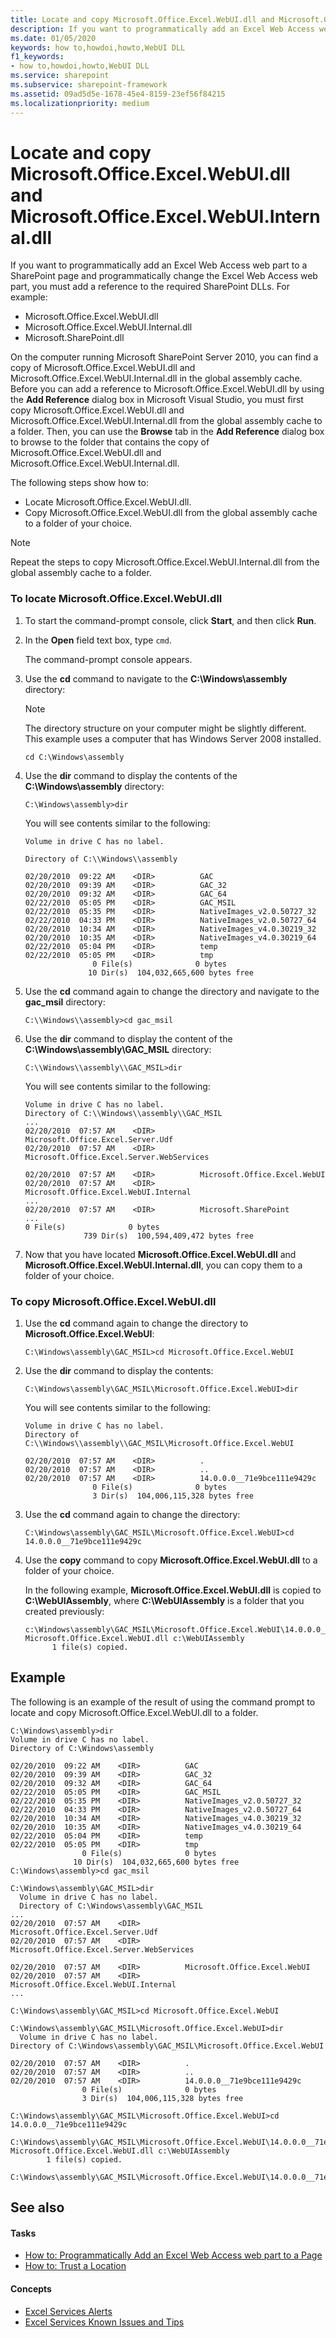 ```yaml
---
title: Locate and copy Microsoft.Office.Excel.WebUI.dll and Microsoft.Office.Excel.WebUI.Internal.dll
description: If you want to programmatically add an Excel Web Access web part to a SharePoint page and programmatically change the Excel Web Access web part, you must add a reference to the required SharePoint DLLs.
ms.date: 01/05/2020
keywords: how to,howdoi,howto,WebUI DLL
f1_keywords:
- how to,howdoi,howto,WebUI DLL
ms.service: sharepoint
ms.subservice: sharepoint-framework
ms.assetid: 09ad5d5e-1678-45e4-8159-23ef56f84215
ms.localizationpriority: medium
---
```

# Locate and copy Microsoft.Office.Excel.WebUI.dll and Microsoft.Office.Excel.WebUI.Internal.dll

If you want to programmatically add an Excel Web Access web part to a SharePoint page and programmatically change the Excel Web Access web part, you must add a reference to the required SharePoint DLLs. For example:

- Microsoft.Office.Excel.WebUI.dll
- Microsoft.Office.Excel.WebUI.Internal.dll
- Microsoft.SharePoint.dll

On the computer running Microsoft SharePoint Server 2010, you can find a copy of Microsoft.Office.Excel.WebUI.dll and Microsoft.Office.Excel.WebUI.Internal.dll in the global assembly cache. Before you can add a reference to Microsoft.Office.Excel.WebUI.dll by using the **Add Reference** dialog box in Microsoft Visual Studio, you must first copy Microsoft.Office.Excel.WebUI.dll and Microsoft.Office.Excel.WebUI.Internal.dll from the global assembly cache to a folder. Then, you can use the **Browse** tab in the **Add Reference** dialog box to browse to the folder that contains the copy of Microsoft.Office.Excel.WebUI.dll and Microsoft.Office.Excel.WebUI.Internal.dll.

The following steps show how to:

- Locate Microsoft.Office.Excel.WebUI.dll.
- Copy Microsoft.Office.Excel.WebUI.dll from the global assembly cache to a folder of your choice.

> [!NOTE]
> Repeat the steps to copy Microsoft.Office.Excel.WebUI.Internal.dll from the global assembly cache to a folder.

### To locate Microsoft.Office.Excel.WebUI.dll

1. To start the command-prompt console, click **Start**, and then click **Run**.
1. In the **Open** field text box, type `cmd`.

    The command-prompt console appears.

1. Use the **cd** command to navigate to the **C:\Windows\assembly** directory:

    > [!NOTE]
    > The directory structure on your computer might be slightly different. This example uses a computer that has Windows Server 2008 installed.

    ```console
    cd C:\Windows\assembly
    ```

1. Use the **dir** command to display the contents of the **C:\Windows\assembly** directory:

    ```console
    C:\Windows\assembly>dir
    ```

    You will see contents similar to the following:

    ```console
    Volume in drive C has no label.

    Directory of C:\\Windows\\assembly

    02/20/2010  09:22 AM    <DIR>          GAC
    02/20/2010  09:39 AM    <DIR>          GAC_32
    02/20/2010  09:32 AM    <DIR>          GAC_64
    02/22/2010  05:05 PM    <DIR>          GAC_MSIL
    02/22/2010  05:35 PM    <DIR>          NativeImages_v2.0.50727_32
    02/22/2010  04:33 PM    <DIR>          NativeImages_v2.0.50727_64
    02/20/2010  10:34 AM    <DIR>          NativeImages_v4.0.30219_32
    02/20/2010  10:35 AM    <DIR>          NativeImages_v4.0.30219_64
    02/22/2010  05:04 PM    <DIR>          temp
    02/22/2010  05:05 PM    <DIR>          tmp
                   0 File(s)              0 bytes
                  10 Dir(s)  104,032,665,600 bytes free
    ```

1. Use the **cd** command again to change the directory and navigate to the **gac_msil** directory:

    ```console
    C:\\Windows\\assembly>cd gac_msil
    ```

1. Use the **dir** command to display the content of the **C:\Windows\assembly\GAC_MSIL** directory:

    ```console
    C:\\Windows\\assembly\\GAC_MSIL>dir
    ```

    You will see contents similar to the following:

    ```console
    Volume in drive C has no label.
    Directory of C:\\Windows\\assembly\\GAC_MSIL
    ...
    02/20/2010  07:57 AM    <DIR>          Microsoft.Office.Excel.Server.Udf
    02/20/2010  07:57 AM    <DIR>          Microsoft.Office.Excel.Server.WebServices

    02/20/2010  07:57 AM    <DIR>          Microsoft.Office.Excel.WebUI
    02/20/2010  07:57 AM    <DIR>          Microsoft.Office.Excel.WebUI.Internal
    ...
    02/20/2010  07:57 AM    <DIR>          Microsoft.SharePoint
    ...
    0 File(s)              0 bytes
                 739 Dir(s)  100,594,409,472 bytes free
    ```

1. Now that you have located **Microsoft.Office.Excel.WebUI.dll** and **Microsoft.Office.Excel.WebUI.Internal.dll**, you can copy them to a folder of your choice.

### To copy Microsoft.Office.Excel.WebUI.dll

1. Use the **cd** command again to change the directory to **Microsoft.Office.Excel.WebUI**:

    ```console
    C:\Windows\assembly\GAC_MSIL>cd Microsoft.Office.Excel.WebUI
    ```

1. Use the **dir** command to display the contents:

    ```console
    C:\Windows\assembly\GAC_MSIL\Microsoft.Office.Excel.WebUI>dir
    ```

    You will see contents similar to the following:

    ```console
    Volume in drive C has no label.
    Directory of C:\\Windows\\assembly\\GAC_MSIL\Microsoft.Office.Excel.WebUI

    02/20/2010  07:57 AM    <DIR>          .
    02/20/2010  07:57 AM    <DIR>          ..
    02/20/2010  07:57 AM    <DIR>          14.0.0.0__71e9bce111e9429c
                   0 File(s)              0 bytes
                   3 Dir(s)  104,006,115,328 bytes free
    ```

1. Use the **cd** command again to change the directory:

    ```console
    C:\Windows\assembly\GAC_MSIL\Microsoft.Office.Excel.WebUI>cd 14.0.0.0__71e9bce111e9429c
    ```

1. Use the **copy** command to copy **Microsoft.Office.Excel.WebUI.dll** to a folder of your choice.

    In the following example, **Microsoft.Office.Excel.WebUI.dll** is copied to **C:\WebUIAssembly**, where **C:\WebUIAssembly** is a folder that you created previously:

    ```console
    c:\Windows\assembly\GAC_MSIL\Microsoft.Office.Excel.WebUI\14.0.0.0__71e9bce111e9429c>copy Microsoft.Office.Excel.WebUI.dll c:\WebUIAssembly
          1 file(s) copied.
    ```

## Example

The following is an example of the result of using the command prompt to locate and copy Microsoft.Office.Excel.WebUI.dll to a folder.

```console
C:\Windows\assembly>dir
Volume in drive C has no label.
Directory of C:\Windows\assembly

02/20/2010  09:22 AM    <DIR>          GAC
02/20/2010  09:39 AM    <DIR>          GAC_32
02/20/2010  09:32 AM    <DIR>          GAC_64
02/22/2010  05:05 PM    <DIR>          GAC_MSIL
02/22/2010  05:35 PM    <DIR>          NativeImages_v2.0.50727_32
02/22/2010  04:33 PM    <DIR>          NativeImages_v2.0.50727_64
02/20/2010  10:34 AM    <DIR>          NativeImages_v4.0.30219_32
02/20/2010  10:35 AM    <DIR>          NativeImages_v4.0.30219_64
02/22/2010  05:04 PM    <DIR>          temp
02/22/2010  05:05 PM    <DIR>          tmp
                0 File(s)              0 bytes
              10 Dir(s)  104,032,665,600 bytes free
C:\Windows\assembly>cd gac_msil

C:\Windows\assembly\GAC_MSIL>dir
  Volume in drive C has no label.
  Directory of C:\Windows\assembly\GAC_MSIL
...
02/20/2010  07:57 AM    <DIR>          Microsoft.Office.Excel.Server.Udf
02/20/2010  07:57 AM    <DIR>          Microsoft.Office.Excel.Server.WebServices

02/20/2010  07:57 AM    <DIR>          Microsoft.Office.Excel.WebUI
02/20/2010  07:57 AM    <DIR>          Microsoft.Office.Excel.WebUI.Internal
...

C:\Windows\assembly\GAC_MSIL>cd Microsoft.Office.Excel.WebUI

C:\Windows\assembly\GAC_MSIL\Microsoft.Office.Excel.WebUI>dir
  Volume in drive C has no label.
Directory of C:\Windows\assembly\GAC_MSIL\Microsoft.Office.Excel.WebUI

02/20/2010  07:57 AM    <DIR>          .
02/20/2010  07:57 AM    <DIR>          ..
02/20/2010  07:57 AM    <DIR>          14.0.0.0__71e9bce111e9429c
                0 File(s)              0 bytes
                3 Dir(s)  104,006,115,328 bytes free

C:\Windows\assembly\GAC_MSIL\Microsoft.Office.Excel.WebUI>cd 14.0.0.0__71e9bce111e9429c

C:\Windows\assembly\GAC_MSIL\Microsoft.Office.Excel.WebUI\14.0.0.0__71e9bce111e9429c>copy Microsoft.Office.Excel.WebUI.dll c:\WebUIAssembly
        1 file(s) copied.

C:\Windows\assembly\GAC_MSIL\Microsoft.Office.Excel.WebUI\14.0.0.0__71e9bce111e9429c>
```

## See also

#### Tasks

- [How to: Programmatically Add an Excel Web Access web part to a Page](how-to-programmatically-add-an-excel-web-access-web-part-to-a-page.md)
- [How to: Trust a Location](how-to-trust-a-location.md)

#### Concepts

- [Excel Services Alerts](excel-services-alerts.md)
- [Excel Services Known Issues and Tips](excel-services-known-issues-and-tips.md)
